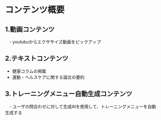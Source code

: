 # コンテンツ概要
## 1.動画コンテンツ
　- youtubuからエクササイズ動画をピックアップ

## 2.テキストコンテンツ
 - 健康コラムの掲載
 - 運動・ヘルスケアに関する論文の要約

## 3.トレーニングメニュー自動生成コンテンツ
　- ユーザの問合わせに対して生成AIを使用して、トレーニングメニューを自動生成する